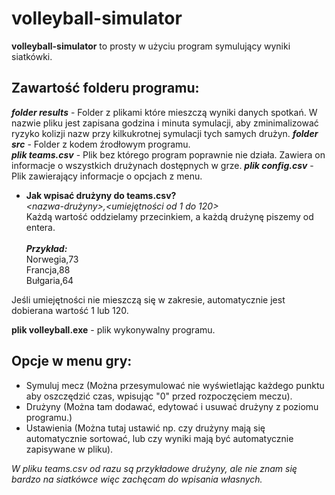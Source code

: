 # volleyball-simulator
**volleyball-simulator** to prosty w użyciu program symulujący wyniki siatkówki.

## Zawartość folderu programu:

***folder results*** - Folder z plikami które mieszczą wyniki danych spotkań. W nazwie pliku jest zapisana godzina i minuta symulacji, aby zminimalizować ryzyko kolizji nazw przy kilkukrotnej symulacji tych samych drużyn.
***folder src*** - Folder z kodem źrodłowym programu. <br>
***plik teams.csv*** - Plik bez którego program poprawnie nie działa. Zawiera on informacje o wszystkich drużynach dostępnych w grze.
***plik config.csv*** - Plik zawierający informacje o opcjach z menu.
- **Jak wpisać drużyny do teams.csv?** <br>
*<nazwa-drużyny>,<umiejętności od 1 do 120>*<br>
Każdą wartość oddzielamy przecinkiem, a każdą drużynę piszemy od entera. <br><br>
***Przykład:*** <br>
Norwegia,73 <br>
Francja,88 <br>
Bułgaria,64 <br>

Jeśli umiejętności nie mieszczą się w zakresie, automatycznie jest dobierana wartość 1 lub 120.

**plik volleyball.exe** - plik wykonywalny programu.

## Opcje w menu gry:
- Symuluj mecz (Można przesymulować nie wyświetlając każdego punktu aby oszczędzić czas, wpisując "0" przed rozpoczęciem meczu).
- Drużyny (Można tam dodawać, edytować i usuwać drużyny z poziomu programu.)
- Ustawienia (Można tutaj ustawić np. czy drużyny mają się automatycznie sortować, lub czy wyniki mają być automatycznie zapisywane w pliku).

*W pliku teams.csv od razu są przykładowe drużyny, ale nie znam się bardzo na siatkówce więc zachęcam do wpisania własnych.*
